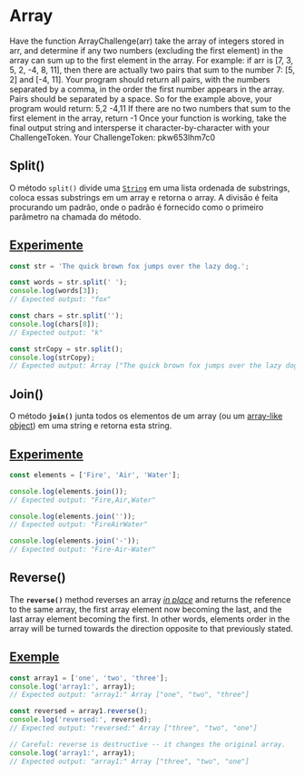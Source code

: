 # Array

Have the function ArrayChallenge(arr) take the array of integers stored in arr, and determine if any two numbers (excluding the first element) in the array can sum up to the first element in the array. For example: if arr is [7, 3, 5, 2, -4, 8, 11], then there are actually two pairs that sum to the number 7: [5, 2] and [-4, 11]. Your program should return all pairs, with the numbers separated by a comma, in the order the first number appears in the array. Pairs should be separated by a space. So for the example above, your program would return: 5,2 -4,11 If there are no two numbers that sum to the first element in the array, return -1 Once your function is working, take the final output string and intersperse it character-by-character with your ChallengeToken. Your ChallengeToken: pkw653lhm7c0

## Split()

O método `split()` divide uma [`String`](https://developer.mozilla.org/pt-BR/docs/Web/JavaScript/Reference/Global_Objects/String) em uma lista ordenada de substrings, coloca essas substrings em um array e retorna o array. A divisão é feita procurando um padrão, onde o padrão é fornecido como o primeiro parâmetro na chamada do método.

## [Experimente](https://developer.mozilla.org/pt-BR/docs/Web/JavaScript/Reference/Global_Objects/String/split#experimente)

```javascript
const str = 'The quick brown fox jumps over the lazy dog.';

const words = str.split(' ');
console.log(words[3]);
// Expected output: "fox"

const chars = str.split('');
console.log(chars[8]);
// Expected output: "k"

const strCopy = str.split();
console.log(strCopy);
// Expected output: Array ["The quick brown fox jumps over the lazy dog."]
```

## Join()

O método **`join()`** junta todos os elementos de um array (ou um [array-like object](https://developer.mozilla.org/pt-BR/docs/Web/JavaScript/Guide/Indexed_collections#working_with_array-like_objects)) em uma string e retorna esta string.

## [Experimente](https://developer.mozilla.org/pt-BR/docs/Web/JavaScript/Reference/Global_Objects/Array/join#experimente)

```javascript
const elements = ['Fire', 'Air', 'Water'];

console.log(elements.join());
// Expected output: "Fire,Air,Water"

console.log(elements.join(''));
// Expected output: "FireAirWater"

console.log(elements.join('-'));
// Expected output: "Fire-Air-Water"
```

## Reverse()

The **`reverse()`** method reverses an array _[in place](https://en.wikipedia.org/wiki/In-place_algorithm)_ and returns the reference to the same array, the first array element now becoming the last, and the last array element becoming the first. In other words, elements order in the array will be turned towards the direction opposite to that previously stated.

## [Exemple](https://developer.mozilla.org/en-US/docs/Web/JavaScript/Reference/Global_Objects/Array/reverse#try_it)

```javascript
const array1 = ['one', 'two', 'three'];
console.log('array1:', array1);
// Expected output: "array1:" Array ["one", "two", "three"]

const reversed = array1.reverse();
console.log('reversed:', reversed);
// Expected output: "reversed:" Array ["three", "two", "one"]

// Careful: reverse is destructive -- it changes the original array.
console.log('array1:', array1);
// Expected output: "array1:" Array ["three", "two", "one"]
```